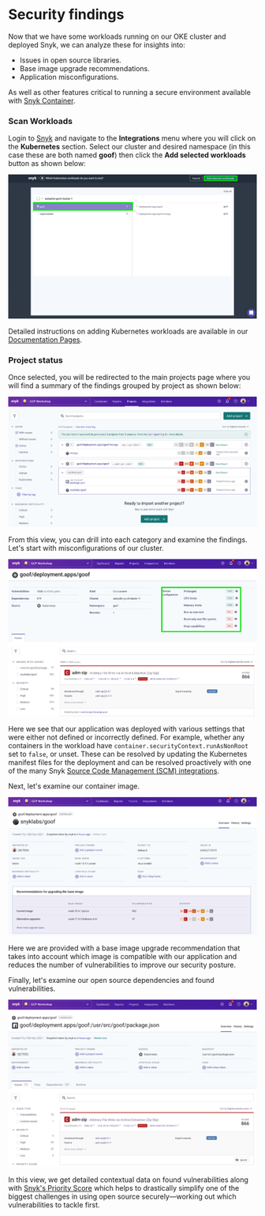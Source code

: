 # Security findings

Now that we have some workloads running on our OKE cluster and deployed Snyk, we can analyze these for insights into:

* Issues in open source libraries.
* Base image upgrade recommendations.
* Application misconfigurations.

As well as other features critical to running a secure environment available with [Snyk Container](https://snyk.io/product/container-vulnerability-management/).

### Scan Workloads

Login to [Snyk](https://snyk.co/udrgA) and navigate to the **Integrations** menu where you will click on the **Kubernetes** section. Select our cluster and desired namespace (in this case these are both named **goof**) then click the **Add selected workloads** button as shown below:

![](../../../../../.gitbook/assets/snyk-k8s-01.png)

Detailed instructions on adding Kubernetes workloads are available in our [Documentation Pages](https://docs.snyk.io/products/snyk-container/image-scanning-library/kubernetes-workload-and-image-scanning/adding-kubernetes-workloads-for-security-scanning).

### Project status

Once selected, you will be redirected to the main projects page where you will find a summary of the findings grouped by project as shown below:

![](../../../../../.gitbook/assets/snyk-dash-01.png)

From this view, you can drill into each category and examine the findings. Let's start with misconfigurations of our cluster.

![](../../../../../.gitbook/assets/snyk-dash-02.png)

Here we see that our application was deployed with various settings that were either not defined or incorrectly defined. For example, whether any containers in the workload have `container.securityContext.runAsNonRoot` set to `false`, or unset. These can be resolved by updating the Kubernetes manifest files for the deployment and can be resolved proactively with one of the many Snyk [Source Code Management (SCM) integrations](https://docs.snyk.io/features/integrations/git-repository-scm-integrations).

Next, let's examine our container image.

![](../../../../../.gitbook/assets/snyk-dash-03.png)

Here we are provided with a base image upgrade recommendation that takes into account which image is compatible with our application and reduces the number of vulnerabilities to improve our security posture.

Finally, let's examine our open source dependencies and found vulnerabilities.

![](../../../../../.gitbook/assets/snyk-dash-04.png)

In this view, we get detailed contextual data on found vulnerabilities along with [Snyk's Priority Score](https://snyk.io/blog/snyk-priority-score/) which helps to drastically simplify one of the biggest challenges in using open source securely—working out which vulnerabilities to tackle first.
